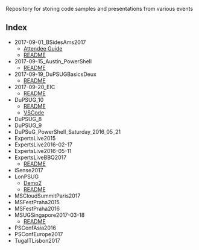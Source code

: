 Repository for storing code samples and presentations from various events

## Index
* 2017-09-01_BSidesAms2017
  * [Attendee Guide](https://github.com/jaapbrasser/events/tree/master/2017-09-01_BSidesAms2017/Attendee%20Guide.md)
  * [README](https://github.com/jaapbrasser/events/tree/master/2017-09-01_BSidesAms2017/README.md)
* 2017-09-15_Austin_PowerShell
  * [README](https://github.com/jaapbrasser/events/tree/master/2017-09-15_Austin_PowerShell/README.md)
* 2017-09-19_DuPSUGBasicsDeux
  * [README](https://github.com/jaapbrasser/Events/blob/master/2017-09-19_DuPSUGBasicsDeux/README.md)
* 2017-09-20_EIC
  * [README](https://github.com/jaapbrasser/Events/blob/master/2017-09-20_EIC/README.md)
* DuPSUG_10
  * [README](https://github.com/jaapbrasser/events/tree/master/DuPSUG_10/README.md)
  * [VSCode](https://github.com/jaapbrasser/events/tree/master/DuPSUG_10/VSCode.md)
* DuPSUG_8
* DuPSUG_9
* DuPSuG_PowerShell_Saturday_2016_05_21
* ExpertsLive2015
* ExpertsLive2016-02-17
* ExpertsLive2016-05-11
* ExpertsLiveBBQ2017
  * [README](https://github.com/jaapbrasser/events/tree/master/ExpertsLiveBBQ2017/README.md)
* iSense2017
* LonPSUG
  * [Demo2](https://github.com/jaapbrasser/events/tree/master/LonPSUG/Demo2.md)
  * [README](https://github.com/jaapbrasser/events/tree/master/LonPSUG/README.md)
* MSCloudSummitParis2017
* MSFestPraha2015
* MSFestPraha2016
* MSUGSingapore2017-03-18
  * [README](https://github.com/jaapbrasser/events/tree/master/MSUGSingapore2017-03-18/README.md)
* PSConfAsia2016
* PSConfEurope2017
* TugaITLisbon2017
